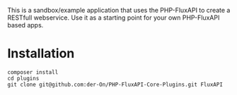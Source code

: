 This is a sandbox/example application that uses the PHP-FluxAPI to create a RESTfull webservice.
Use it as a starting point for your own PHP-FluxAPI based apps.

# Installation

    composer install
    cd plugins
    git clone git@github.com:der-On/PHP-FluxAPI-Core-Plugins.git FluxAPI
